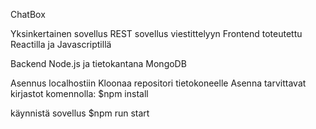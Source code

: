 ChatBox

Yksinkertainen sovellus REST sovellus viestittelyyn
Frontend toteutettu Reactilla ja Javascriptillä

Backend Node.js ja tietokantana MongoDB

Asennus localhostiin
Kloonaa repositori tietokoneelle
Asenna tarvittavat kirjastot komennolla:
$npm install 

käynnistä sovellus
$npm run start


